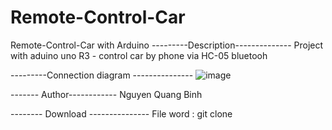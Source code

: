 # Remote-Control-Car
Remote-Control-Car with Arduino
---------Description--------------
Project with aduino uno R3 - control car by phone via HC-05 bluetooh 

---------Connection diagram ---------------
![image](https://github.com/sprchuoi111/Remote-Control-Car/assets/91411014/f24389a0-9a9a-4d36-a447-3a9a63cab8d4)


------- Author------------
Nguyen Quang Binh 

-------- Download ---------------
File word : git clone 
